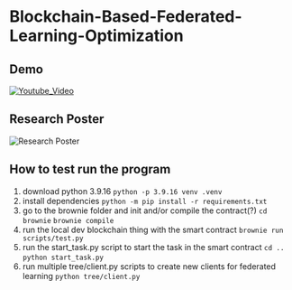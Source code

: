 # Blockchain-Based-Federated-Learning-Optimization

## Demo
[![Youtube_Video](https://img.youtube.com/vi/JNdhq95s6yI/0.jpg)](https://youtu.be/JNdhq95s6yI)

## Research Poster
![Research  Poster](poster.png)

## How to test run the program
1. download python 3.9.16
```python -p 3.9.16 venv .venv```
2. install dependencies
```python -m pip install -r requirements.txt```
3. go to the brownie folder and init and/or compile the contract(?)
```cd brownie```
```brownie compile```
4. run the local dev blockchain thing with the smart contract
```brownie run scripts/test.py```
5. run the start_task.py script to start the task in the smart contract
```cd ..```
```python start_task.py```
6. run multiple tree/client.py scripts to create new clients for federated learning
```python tree/client.py```
